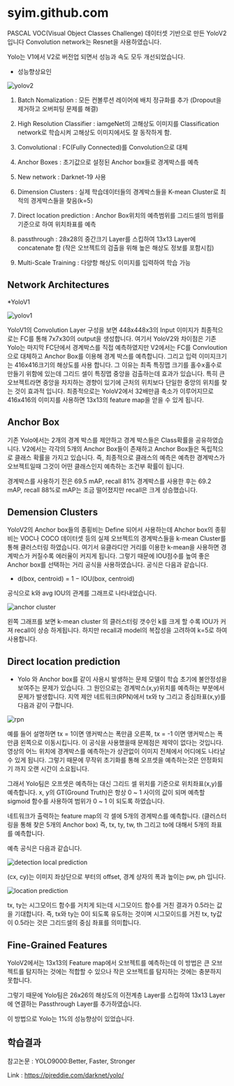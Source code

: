 
# syim.github.com

PASCAL VOC(Visual Object Classes Challenge) 데이터셋 기반으로 만든 YoloV2 입니다 Convolution network는 Resnet을 사용하였습니다.

Yolo는 V1에서 V2로 버전업 되면서 성능과 속도 모두 개선되었습니다.

- 성능향상요인

![yolov2](https://user-images.githubusercontent.com/44501825/49162393-20614d80-f36e-11e8-9dc4-efcd32b4bd92.jpg)

1. Batch Nomalization : 모든 컨볼루션 레이어에 배치 정규화를 추가 (Dropout을 제거하고 오버피팅 문제를 해결)

2. High Resolution Classifier : iamgeNet의 고해상도 이미지를 Classification network로 학습시켜 고해상도 이미지에서도 잘 동작하게 함.

3. Convolutional : FC(Fully Connected)를 Convolution으로 대체

4. Anchor Boxes : 초기값으로 설정된 Anchor box들로 경계박스를 예측

5. New network : Darknet-19 사용 

6. Dimension Clusters : 실제 학습데이터들의 경계박스들을 K-mean Cluster로 최적의 경게박스들을 찾음(k=5)

7. Direct location prediction : Anchor Box위치의 예측범위를 그리드셀의 범위를 기준으로 하여 위치좌표를 예측

8. passthrough : 28x28의 중간크기 Layer를 스킵하여 13x13 Layer에 concatenate 함 (작은 오브젝트의 검출을 위해 높은 해상도 정보를 포함시킴)

9. Multi-Scale Training : 다양항 해상도 이미지를 입력하여 학습 가능


##  Network Architectures

*YoloV1

![yolov1](https://user-images.githubusercontent.com/44501825/49067351-2ddfe000-f267-11e8-8ce8-1e712c06e346.jpg)

YoloV1의 Convolution Layer 구성을 보면 448x448x3의 Input 이미지가 최종적으로는 FC를 통해 7x7x30의 output을 생성합니다.
여기서 YoloV2와 차이점은 기존 Yolo는 마지막 FC단에서 경계박스를 직접 예측하였지만 V2에서는 FC를 Convloution으로 대체하고
Anchor Box를 이용해 경계 박스를 예측합니다.
그리고 입력 이미지크기는 416x416크기의 해상도를 사용 합니다. 그 이유는 최족 특징맵 크기를 홀수x홀수로 만들기 위함에 있는데 그리드 
셀이 특징맵 중앙을 검출하는데 효과가 있습니다. 특히 큰 오브젝트라면 중앙을 차지하는 경향이 있기에 근처의 위치보다 단일한 중앙의 
위치를 찾는 것이 효과적 입니다. 최종적으로는 YoloV2에서 32배만큼 축소가 이루어지므로 416x416의 이미지를 사용하면 13x13의 
feature map을 얻을 수 있게 됩니다.

## Anchor Box 

기존 Yolo에서는 2개의 경계 박스를 제안하고 경계 박스들은 Class확률을 공유하였습니다.
V2에서는 각각의 5개의 Anchor Box들이 존재하고 Anchor Box들은 독립적으로 클래스 확률을 가지고 있습니다.
즉, 최종적으로 클래스의 예측은 예측한 경계박스가 오브젝트일때 그것이 어떤 클래스인지 예측하는 조건부 확률이 됩니다.

경계박스를 사용하기 전은 69.5 mAP, recall 81%
경계박스를 사용한 후는 69.2 mAP, recall 88%로 
mAP는 조금 떨어졌지만 recall은 크게 상승했습니다.

## Demension Clusters

YoloV2의 Anchor box들의 종횡비는 Define 되어서 사용하는데 Ahchor box의 종횡비는 VOC나 COCO 데이터셋 등의
실제 오브젝트의 경계박스들을 k-mean Cluster를 통해 클러스터링 하였습니다.
여기서 유클라디안 거리를 이용한 k-mean을 사용하면 경계박스가 커질수록 에러율이 커지게 됩니다.
그렇기 때문에 IOU점수를 높여 좋은 Anchor box를 선택하는 거리 공식을 사용하였습니다. 공식은 다음과 같습니다.
  
  * d(box, centroid) = 1 − IOU(box, centroid)

공식으로 k와 avg IOU의 관계를 그래프로 나타내었습니다.

![anchor cluster](https://user-images.githubusercontent.com/44501825/49169747-ded89e80-f37d-11e8-904e-134960ed5562.jpg)

왼쪽 그래프를 보면 k-mean cluster
의 클러스터링 갯수인 k를 크게 할 수록 IOU가 커져 recall이 상승 하게됩니다. 
하지만 recall과 model의 복잡성을 고려하여 k=5로 하여 사용합니다.
## Direct location prediction

* Yolo 와 Anchor box를 같이 사용시 발생하는 문제
모델이 학습 초기에 불안정성을 보여주는 문제가 있습니다. 그 원인으로는 경계박스(x,y)위치를 예측하는
부분에서 문제가 발생합니다.
지역 제안 네트워크(RPN)에서 tx와 ty 그리고 중심좌표(x,y)를 다음과 같이 구합니다.

![rpn](https://user-images.githubusercontent.com/44501825/49885852-a2c43400-fe7b-11e8-91d9-fa4f6e257a41.jpg)

예를 들어 설명하면 tx = 1이면 앵커박스는 폭만큼 오른쪽, tx = -1 이면 앵커박스는 폭만큼 왼쪽으로 이동시킵니다.
이 공식을 사용했을때 문제점은 제약이 없다는 것입니다. 영상의 어느 위치에 경계박스를 예측하는가 상관없이 이미지
전체에서 어디에도 나타날 수 있게 됩니다. 그렇기 때문에 무작위 초기화를 통해 오프셋을 예측하는것은 안정화되기 까지
오랜 시간이 소요됩니다.

그래서 Yolo팀은 오프셋은 예측하는 대신 그리드 셀 위치를 기준으로 위치좌표(x,y)를 예측합니다.
x, y의 GT(Ground Truth)은 항상 0 ~ 1 사이의 값이 되며 예측할 sigmoid 함수를 사용하여 범위가 0 ~ 1 이 되도록 하였습니다.

네트워크가 출력하는 feature map의 각 셀에 5개의 경계박스를 예측합니다. (클러스터링을 통해 찾은 5개의 Anchor box)
즉, tx, ty, tw, th 그리고 to에 대해서 5개의 좌표를 예측합니다.

예측 공식은 다음과 같습니다.

![detection local prediction](https://user-images.githubusercontent.com/44501825/49888747-21709f80-fe83-11e8-915d-753184f5eec5.jpg)

(cx, cy)는 이미지 좌상단으로 부터의 offset,  경계 상자의 폭과 높이는 pw, ph 입니다.


![location prediction](https://user-images.githubusercontent.com/44501825/49957581-a1fad300-ff4b-11e8-9ff4-fb8202435b04.jpg)

tx, ty는 시그모이드 함수를 거치게 되는데 시그모이드 함수를 거친 결과가 0.5라는 값을 기대합니다.
즉, tx와 ty는 0이 되도록 유도하는 것이며 시그모이드를 거친 tx, ty값이 0.5라는 것은 그리드셀의 중심 좌표를 의미합니다.

## Fine-Grained Features

YoloV2에서는 13x13의 Feature map에서 오브젝트를 예측하는데 이 방법은 큰 오브젝트를 탐지하는 것에는 적합할 수 있으나
작은 오브젝트를 탐지하는 것에는 충분하지 못합니다.

그렇기 때문에 Yolo팀은 26x26의 해상도의 이전계층 Layer를 스킵하여 13x13 Layer에 연결하는 Passthrough Layer를 추가하였습니다.

이 방법으로 Yolo는 1%의 성능향상이 있었습니다. 


## 학습결과



참고논문 : YOLO9000:Better, Faster, Stronger 

Link : https://pjreddie.com/darknet/yolo/
  

